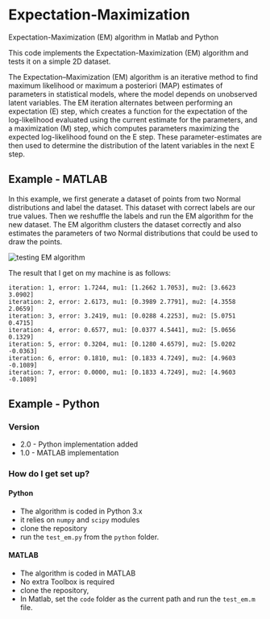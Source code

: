 # Expectation-Maximization
Expectation-Maximization (EM) algorithm in Matlab and Python

This code implements the Expectation-Maximization (EM) algorithm and tests it on a simple 2D dataset.

The Expectation–Maximization (EM) algorithm is an iterative method to find maximum likelihood or maximum a posteriori (MAP) estimates of parameters in statistical models, where the model depends on unobserved latent variables. The EM iteration alternates between performing an expectation (E) step, which creates a function for the expectation of the log-likelihood evaluated using the current estimate for the parameters, and a maximization (M) step, which computes parameters maximizing the expected log-likelihood found on the E step. These parameter-estimates are then used to determine the distribution of the latent variables in the next E step.

## Example - MATLAB ##

In this example, we first generate a dataset of points from two Normal distributions and label the dataset. This dataset with correct labels are our true values. Then we reshuffle the labels and run the EM algorithm for the new dataset. The EM algorithm clusters the dataset correctly and also estimates the parameters of two Normal distributions that could be used to draw the points. 

![testing EM algorithm](https://github.com/rezaahmadzadeh/Expectation-Maximization/blob/master/result/EM_result.png?raw=true "EM")

The result that I get on my machine is as follows:

```
iteration: 1, error: 1.7244, mu1: [1.2662 1.7053], mu2: [3.6623 3.0902] 
iteration: 2, error: 2.6173, mu1: [0.3989 2.7791], mu2: [4.3558 2.0659] 
iteration: 3, error: 3.2419, mu1: [0.0288 4.2253], mu2: [5.0751 0.4715] 
iteration: 4, error: 0.6577, mu1: [0.0377 4.5441], mu2: [5.0656 0.1329] 
iteration: 5, error: 0.3204, mu1: [0.1280 4.6579], mu2: [5.0202 -0.0363] 
iteration: 6, error: 0.1810, mu1: [0.1833 4.7249], mu2: [4.9603 -0.1089] 
iteration: 7, error: 0.0000, mu1: [0.1833 4.7249], mu2: [4.9603 -0.1089] 
```

## Example - Python ##


### Version ###
*  2.0 - Python implementation added
*  1.0 - MATLAB implementation

### How do I get set up? ###

#### Python ####
* The algorithm is coded in Python 3.x
* it relies on `numpy` and `scipy` modules
* clone the repository
* run the `test_em.py` from the `python` folder.

#### MATLAB ####
* The algorithm is coded in MATLAB
* No extra Toolbox is required
* clone the repository, 
* In Matlab, set the `code` folder as the current path and run the `test_em.m` file.
